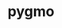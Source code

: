 ---
title: "pygmo"
layout: cache
categories: [package, develop]
meta: {"compilers": ["gcc@=11.4.0", "gcc@=9.4.0", "oneapi@=2024.2.1"], "num_specs": 17, "num_specs_by_stack": {"e4s": 7, "e4s-neoverse_v1": 3, "e4s-oneapi": 6, "e4s-power": 1, "root": 17}, "oss": ["ubuntu20.04", "ubuntu22.04"], "platforms": ["linux"], "stacks": ["e4s", "e4s-neoverse_v1", "e4s-oneapi", "e4s-power", "root"], "targets": ["neoverse_v1", "ppc64le", "x86_64_v3"], "versions": ["2.18.0"]}
spec_details: [{"compiler": "oneapi@=2024.2.1", "hash": "abosk22ibocpyhac7o4youqebjef5zax", "os": "ubuntu22.04", "platform": "linux", "size": "-", "stacks": ["e4s-oneapi", "root"], "tarball": "https://binaries.spack.io/develop/build_cache/linux-ubuntu22.04-x86_64_v3/oneapi-2024.2.1/pygmo-2.18.0/linux-ubuntu22.04-x86_64_v3-oneapi-2024.2.1-pygmo-2.18.0-abosk22ibocpyhac7o4youqebjef5zax.spack", "target": "x86_64_v3", "variants": ["build_system=cmake", "build_type=Release", "generator=make", "~ipo", "+shared"], "versions": ["2.18.0"]}, {"compiler": "gcc@=11.4.0", "hash": "axulrf65q5ycv7ab2dpaudjypdwqqakv", "os": "ubuntu22.04", "platform": "linux", "size": "-", "stacks": ["e4s-neoverse_v1", "root"], "tarball": "https://binaries.spack.io/develop/build_cache/linux-ubuntu22.04-neoverse_v1/gcc-11.4.0/pygmo-2.18.0/linux-ubuntu22.04-neoverse_v1-gcc-11.4.0-pygmo-2.18.0-axulrf65q5ycv7ab2dpaudjypdwqqakv.spack", "target": "neoverse_v1", "variants": ["build_system=cmake", "build_type=Release", "generator=make", "~ipo", "+shared"], "versions": ["2.18.0"]}, {"compiler": "gcc@=11.4.0", "hash": "blyrimyndct3frzoz3ft2qskoksad5u3", "os": "ubuntu22.04", "platform": "linux", "size": "-", "stacks": ["e4s", "root"], "tarball": "https://binaries.spack.io/develop/build_cache/linux-ubuntu22.04-x86_64_v3/gcc-11.4.0/pygmo-2.18.0/linux-ubuntu22.04-x86_64_v3-gcc-11.4.0-pygmo-2.18.0-blyrimyndct3frzoz3ft2qskoksad5u3.spack", "target": "x86_64_v3", "variants": ["build_system=cmake", "build_type=Release", "generator=make", "~ipo", "+shared"], "versions": ["2.18.0"]}, {"compiler": "oneapi@=2024.2.1", "hash": "eusln2agr2dqhpnrn47b3qo7kh6x5gqb", "os": "ubuntu22.04", "platform": "linux", "size": "-", "stacks": ["e4s-oneapi", "root"], "tarball": "https://binaries.spack.io/develop/build_cache/linux-ubuntu22.04-x86_64_v3/oneapi-2024.2.1/pygmo-2.18.0/linux-ubuntu22.04-x86_64_v3-oneapi-2024.2.1-pygmo-2.18.0-eusln2agr2dqhpnrn47b3qo7kh6x5gqb.spack", "target": "x86_64_v3", "variants": ["build_system=cmake", "build_type=Release", "generator=make", "~ipo", "+shared"], "versions": ["2.18.0"]}, {"compiler": "gcc@=11.4.0", "hash": "ifl4ag2cs6diyf5ezonp3fsp22asmxrf", "os": "ubuntu22.04", "platform": "linux", "size": "-", "stacks": ["e4s", "root"], "tarball": "https://binaries.spack.io/develop/build_cache/linux-ubuntu22.04-x86_64_v3/gcc-11.4.0/pygmo-2.18.0/linux-ubuntu22.04-x86_64_v3-gcc-11.4.0-pygmo-2.18.0-ifl4ag2cs6diyf5ezonp3fsp22asmxrf.spack", "target": "x86_64_v3", "variants": ["build_system=cmake", "build_type=Release", "generator=make", "~ipo", "+shared"], "versions": ["2.18.0"]}, {"compiler": "gcc@=11.4.0", "hash": "jmag2kqf5zoqvs2wz32nsfrps5ymtvvo", "os": "ubuntu22.04", "platform": "linux", "size": "-", "stacks": ["e4s-neoverse_v1", "root"], "tarball": "https://binaries.spack.io/develop/build_cache/linux-ubuntu22.04-neoverse_v1/gcc-11.4.0/pygmo-2.18.0/linux-ubuntu22.04-neoverse_v1-gcc-11.4.0-pygmo-2.18.0-jmag2kqf5zoqvs2wz32nsfrps5ymtvvo.spack", "target": "neoverse_v1", "variants": ["build_system=cmake", "build_type=Release", "generator=make", "~ipo", "+shared"], "versions": ["2.18.0"]}, {"compiler": "gcc@=11.4.0", "hash": "jxxjjotlrr4ia56chcwh3pvalvl7sbk2", "os": "ubuntu22.04", "platform": "linux", "size": "-", "stacks": ["e4s", "root"], "tarball": "https://binaries.spack.io/develop/build_cache/linux-ubuntu22.04-x86_64_v3/gcc-11.4.0/pygmo-2.18.0/linux-ubuntu22.04-x86_64_v3-gcc-11.4.0-pygmo-2.18.0-jxxjjotlrr4ia56chcwh3pvalvl7sbk2.spack", "target": "x86_64_v3", "variants": ["build_system=cmake", "build_type=Release", "generator=make", "~ipo", "+shared"], "versions": ["2.18.0"]}, {"compiler": "gcc@=11.4.0", "hash": "kefc3po7oygqc2s4vrfwvc537qv3uzdp", "os": "ubuntu22.04", "platform": "linux", "size": "-", "stacks": ["e4s-neoverse_v1", "root"], "tarball": "https://binaries.spack.io/develop/build_cache/linux-ubuntu22.04-neoverse_v1/gcc-11.4.0/pygmo-2.18.0/linux-ubuntu22.04-neoverse_v1-gcc-11.4.0-pygmo-2.18.0-kefc3po7oygqc2s4vrfwvc537qv3uzdp.spack", "target": "neoverse_v1", "variants": ["build_system=cmake", "build_type=Release", "generator=make", "~ipo", "+shared"], "versions": ["2.18.0"]}, {"compiler": "oneapi@=2024.2.1", "hash": "oxf3mp7rov4gugiayujaxal4czj3vgfm", "os": "ubuntu22.04", "platform": "linux", "size": "-", "stacks": ["e4s-oneapi", "root"], "tarball": "https://binaries.spack.io/develop/build_cache/linux-ubuntu22.04-x86_64_v3/oneapi-2024.2.1/pygmo-2.18.0/linux-ubuntu22.04-x86_64_v3-oneapi-2024.2.1-pygmo-2.18.0-oxf3mp7rov4gugiayujaxal4czj3vgfm.spack", "target": "x86_64_v3", "variants": ["build_system=cmake", "build_type=Release", "generator=make", "~ipo", "+shared"], "versions": ["2.18.0"]}, {"compiler": "oneapi@=2024.2.1", "hash": "phg5epjwusxdh2fkxtvcgwbkybrgbcmk", "os": "ubuntu22.04", "platform": "linux", "size": "-", "stacks": ["e4s-oneapi", "root"], "tarball": "https://binaries.spack.io/develop/build_cache/linux-ubuntu22.04-x86_64_v3/oneapi-2024.2.1/pygmo-2.18.0/linux-ubuntu22.04-x86_64_v3-oneapi-2024.2.1-pygmo-2.18.0-phg5epjwusxdh2fkxtvcgwbkybrgbcmk.spack", "target": "x86_64_v3", "variants": ["build_system=cmake", "build_type=Release", "generator=make", "~ipo", "+shared"], "versions": ["2.18.0"]}, {"compiler": "oneapi@=2024.2.1", "hash": "q6s44xlwfa3bt7mvic6mqu6hjvokfjvd", "os": "ubuntu22.04", "platform": "linux", "size": "-", "stacks": ["e4s-oneapi", "root"], "tarball": "https://binaries.spack.io/develop/build_cache/linux-ubuntu22.04-x86_64_v3/oneapi-2024.2.1/pygmo-2.18.0/linux-ubuntu22.04-x86_64_v3-oneapi-2024.2.1-pygmo-2.18.0-q6s44xlwfa3bt7mvic6mqu6hjvokfjvd.spack", "target": "x86_64_v3", "variants": ["build_system=cmake", "build_type=Release", "generator=make", "~ipo", "+shared"], "versions": ["2.18.0"]}, {"compiler": "gcc@=11.4.0", "hash": "rsn2h5nr3nsa2nwjrgxn2fecakqew7jx", "os": "ubuntu22.04", "platform": "linux", "size": "-", "stacks": ["e4s", "root"], "tarball": "https://binaries.spack.io/develop/build_cache/linux-ubuntu22.04-x86_64_v3/gcc-11.4.0/pygmo-2.18.0/linux-ubuntu22.04-x86_64_v3-gcc-11.4.0-pygmo-2.18.0-rsn2h5nr3nsa2nwjrgxn2fecakqew7jx.spack", "target": "x86_64_v3", "variants": ["build_system=cmake", "build_type=Release", "generator=make", "~ipo", "+shared"], "versions": ["2.18.0"]}, {"compiler": "gcc@=9.4.0", "hash": "sisymopx2aow23sszlkgxmw2sxgwppcl", "os": "ubuntu20.04", "platform": "linux", "size": "-", "stacks": ["e4s-power", "root"], "tarball": "https://binaries.spack.io/develop/build_cache/linux-ubuntu20.04-ppc64le/gcc-9.4.0/pygmo-2.18.0/linux-ubuntu20.04-ppc64le-gcc-9.4.0-pygmo-2.18.0-sisymopx2aow23sszlkgxmw2sxgwppcl.spack", "target": "ppc64le", "variants": ["build_system=cmake", "build_type=Release", "generator=make", "~ipo", "+shared"], "versions": ["2.18.0"]}, {"compiler": "gcc@=11.4.0", "hash": "ug66bpgclzvc77nigaur5v2vqvagitxn", "os": "ubuntu22.04", "platform": "linux", "size": "-", "stacks": ["e4s", "root"], "tarball": "https://binaries.spack.io/develop/build_cache/linux-ubuntu22.04-x86_64_v3/gcc-11.4.0/pygmo-2.18.0/linux-ubuntu22.04-x86_64_v3-gcc-11.4.0-pygmo-2.18.0-ug66bpgclzvc77nigaur5v2vqvagitxn.spack", "target": "x86_64_v3", "variants": ["build_system=cmake", "build_type=Release", "generator=make", "~ipo", "+shared"], "versions": ["2.18.0"]}, {"compiler": "gcc@=11.4.0", "hash": "v5k3wotddkny2zsds32knyujxyajjsba", "os": "ubuntu22.04", "platform": "linux", "size": "-", "stacks": ["e4s", "root"], "tarball": "https://binaries.spack.io/develop/build_cache/linux-ubuntu22.04-x86_64_v3/gcc-11.4.0/pygmo-2.18.0/linux-ubuntu22.04-x86_64_v3-gcc-11.4.0-pygmo-2.18.0-v5k3wotddkny2zsds32knyujxyajjsba.spack", "target": "x86_64_v3", "variants": ["build_system=cmake", "build_type=Release", "generator=make", "~ipo", "+shared"], "versions": ["2.18.0"]}, {"compiler": "oneapi@=2024.2.1", "hash": "vb53cbe3tsb4skbdldanhxw37zbc364f", "os": "ubuntu22.04", "platform": "linux", "size": "-", "stacks": ["e4s-oneapi", "root"], "tarball": "https://binaries.spack.io/develop/build_cache/linux-ubuntu22.04-x86_64_v3/oneapi-2024.2.1/pygmo-2.18.0/linux-ubuntu22.04-x86_64_v3-oneapi-2024.2.1-pygmo-2.18.0-vb53cbe3tsb4skbdldanhxw37zbc364f.spack", "target": "x86_64_v3", "variants": ["build_system=cmake", "build_type=Release", "generator=make", "~ipo", "+shared"], "versions": ["2.18.0"]}, {"compiler": "gcc@=11.4.0", "hash": "z73o7fuzr6nvmf4thc5we3wlewnm64yd", "os": "ubuntu22.04", "platform": "linux", "size": "-", "stacks": ["e4s", "root"], "tarball": "https://binaries.spack.io/develop/build_cache/linux-ubuntu22.04-x86_64_v3/gcc-11.4.0/pygmo-2.18.0/linux-ubuntu22.04-x86_64_v3-gcc-11.4.0-pygmo-2.18.0-z73o7fuzr6nvmf4thc5we3wlewnm64yd.spack", "target": "x86_64_v3", "variants": ["build_system=cmake", "build_type=Release", "generator=make", "~ipo", "+shared"], "versions": ["2.18.0"]}]
---